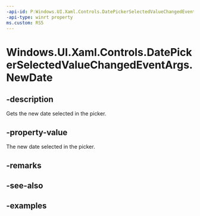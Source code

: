 ```yaml
---
-api-id: P:Windows.UI.Xaml.Controls.DatePickerSelectedValueChangedEventArgs.NewDate
-api-type: winrt property
ms.custom: RS5
---
```


<!-- Property syntax.
public IReference<DateTime> NewDate { get; }
-->

# Windows.UI.Xaml.Controls.DatePickerSelectedValueChangedEventArgs.NewDate

## -description

Gets the new date selected in the picker.



## -property-value

The new date selected in the picker.

## -remarks

## -see-also

## -examples


